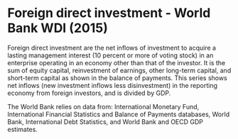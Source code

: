 # Foreign direct investment - World Bank WDI (2015)

Foreign direct investment are the net inflows of investment to acquire a lasting management interest (10 percent or more of voting stock) in an enterprise operating in an economy other than that of the investor. It is the sum of equity capital, reinvestment of earnings, other long-term capital, and short-term capital as shown in the balance of payments. This series shows net inflows (new investment inflows less disinvestment) in the reporting economy from foreign investors, and is divided by GDP.

The World Bank relies on data from:
International Monetary Fund, International Financial Statistics and Balance of Payments databases, World Bank, International Debt Statistics, and World Bank and OECD GDP estimates.